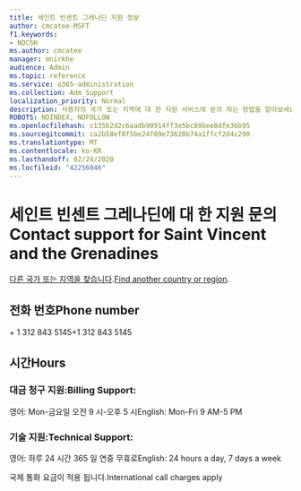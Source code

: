 ```yaml
---
title: 세인트 빈센트 그레나딘 지원 정보
author: cmcatee-MSFT
f1.keywords:
- NOCSH
ms.author: cmcatee
manager: mnirkhe
audience: Admin
ms.topic: reference
ms.service: o365-administration
ms.collection: Adm_Support
localization_priority: Normal
description: 사용자의 국가 또는 지역에 대 한 지원 서비스에 문의 하는 방법을 알아보세요.
ROBOTS: NOINDEX, NOFOLLOW
ms.openlocfilehash: c135b2d2c6aadb90914ff3e5bc89bee8dfe36b95
ms.sourcegitcommit: ca2b58ef8f5be24f09e73620b74a1ffcf2d4c290
ms.translationtype: MT
ms.contentlocale: ko-KR
ms.lasthandoff: 02/24/2020
ms.locfileid: "42256046"
---
```

# <a name="contact-support-for-saint-vincent-and-the-grenadines"></a><span data-ttu-id="a0549-103">세인트 빈센트 그레나딘에 대 한 지원 문의</span><span class="sxs-lookup"><span data-stu-id="a0549-103">Contact support for Saint Vincent and the Grenadines</span></span>

<span data-ttu-id="a0549-104">[다른 국가 또는 지역을 찾습니다](../contact-support-for-business-products.md).</span><span class="sxs-lookup"><span data-stu-id="a0549-104">[Find another country or region](../contact-support-for-business-products.md).</span></span>

## <a name="phone-number"></a><span data-ttu-id="a0549-105">전화 번호</span><span class="sxs-lookup"><span data-stu-id="a0549-105">Phone number</span></span>
<span data-ttu-id="a0549-106">+ 1 312 843 5145</span><span class="sxs-lookup"><span data-stu-id="a0549-106">+1 312 843 5145</span></span>

## <a name="hours"></a><span data-ttu-id="a0549-107">시간</span><span class="sxs-lookup"><span data-stu-id="a0549-107">Hours</span></span>
### <a name="billing-support"></a><span data-ttu-id="a0549-108">대금 청구 지원:</span><span class="sxs-lookup"><span data-stu-id="a0549-108">Billing Support:</span></span>

<span data-ttu-id="a0549-109">영어: Mon-금요일 오전 9 시-오후 5 시</span><span class="sxs-lookup"><span data-stu-id="a0549-109">English: Mon-Fri 9 AM-5 PM</span></span>

### <a name="technical-support"></a><span data-ttu-id="a0549-110">기술 지원:</span><span class="sxs-lookup"><span data-stu-id="a0549-110">Technical Support:</span></span>

<span data-ttu-id="a0549-111">영어: 하루 24 시간 365 일 연중 무휴로</span><span class="sxs-lookup"><span data-stu-id="a0549-111">English: 24 hours a day, 7 days a week</span></span>

<span data-ttu-id="a0549-112">국제 통화 요금이 적용 됩니다.</span><span class="sxs-lookup"><span data-stu-id="a0549-112">International call charges apply</span></span>